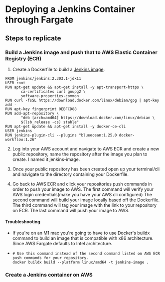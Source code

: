 # Deploying a Jenkins Container through Fargate

## Steps to replicate

### Build a Jenkins image and push that to AWS Elastic Container Registry (ECR)

1. Create a Dockerfile to build a [Jenkins image](https://github.com/zachcyrus/jenkins_docker/tree/main/jenkins_container).

  ```
  FROM jenkins/jenkins:2.303.1-jdk11
  USER root
  RUN apt-get update && apt-get install -y apt-transport-https \
         ca-certificates curl gnupg2 \
         software-properties-common
  RUN curl -fsSL https://download.docker.com/linux/debian/gpg | apt-key add -
  RUN apt-key fingerprint 0EBFCD88
  RUN add-apt-repository \
         "deb [arch=amd64] https://download.docker.com/linux/debian \
         $(lsb_release -cs) stable"
  RUN apt-get update && apt-get install -y docker-ce-cli
  USER jenkins
  RUN jenkins-plugin-cli --plugins "blueocean:1.25.0 docker-workflow:1.26"
  ```

2. Log into your AWS account and navigate to AWS ECR and create a new public repository, name the repository after the image you plan to create. I named it jenkins-image. 

3. Once your public repository has been created open up your terminal/cli and navigate to the directory containing your Dockerfile. 
4. Go back to AWS ECR and click your repositories push commands in order to push your image to AWS. The first command will verify your AWS login credentials(make you have your AWS cli configured)
The second command will build your image locally based off the Dockerfile. 
The third command will tag your image with the link to your repository on ECR.
The last command will push your image to AWS.

#### Troubleshooting 
- If you're on an M1 mac you're going to have to use Docker's buildx command to build an image that is compatible with x86 architecture. Since AWS Fargate defaults to Intel architecture.
- 
  ```
  # Use this command instead of the second command listed on AWS ECR push commands for your repository.
  docker buildx build --platform linux/amd64 -t jenkins-image .
  ```

### Create a Jenkins container on AWS
